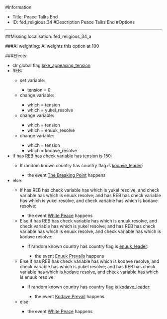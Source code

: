 #Information
 - Title: Peace Talks End
 - ID: fed_religious.34
#Description
Peace Talks End
#Options

___
##Missing localisation: fed_religious_34_a

###AI weighting:
AI weights this option at 100


###Efects:<ul><li>clr global flag [lake_appeasing_tension](../flags/lake_appeasing_tension.md)</li><li>REB:</li><ul><li>set variable:</li><ul><li>tension = 0</li></ul><li>change variable:</li><ul><li>which = tension</li><li>which = yukel_resolve</li></ul><li>change variable:</li><ul><li>which = tension</li><li>which = enuuk_resolve</li></ul><li>change variable:</li><ul><li>which = tension</li><li>which = kodave_resolve</li></ul></ul><li>If has REB has check variable has tension is 150:</li><ul><li>If random known country has country flag is [kodave_leader](../flags/kodave_leader.md):</li><ul><li>the event [The Breaking Point](../events/the_breaking_point.md) happens</li></ul></ul><li>else:</li><ul><li>If has REB has check variable has which is yukel resolve, and check variable has which is enuuk resolve; and  has REB has check variable has which is yukel resolve, and check variable has which is kodave resolve:</li><ul><li>the event [White Peace](../events/white_peace.md) happens</li></ul><li>Else if has REB has check variable has which is enuuk resolve, and check variable has which is yukel resolve; and  has REB has check variable has which is enuuk resolve, and check variable has which is kodave resolve:</li><ul><li>If random known country has country flag is [enuuk_leader](../flags/enuuk_leader.md):</li><ul><li>the event [Enuuk Prevails](../events/enuuk_prevails.md) happens</li></ul></ul><li>Else if has REB has check variable has which is kodave resolve, and check variable has which is yukel resolve; and  has REB has check variable has which is kodave resolve, and check variable has which is enuuk resolve:</li><ul><li>If random known country has country flag is [kodave_leader](../flags/kodave_leader.md):</li><ul><li>the event [Kodave Prevail](../events/kodave_prevail.md) happens</li></ul></ul><li>else:</li><ul><li>the event [White Peace](../events/white_peace.md) happens</li></ul></ul></ul>

